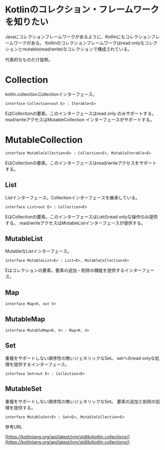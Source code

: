 # Kotlinのコレクション・フレームワークを知りたい


Javaにコレクションフレームワークがあるように、Kotlinにもコレクションフレームワークがある。
Kotlinのコレクションフレームワークはread onlyなコレクションとmutable(read/write)なコレクションで構成されている。

代表的なものだけ抜粋。

# Collection

kotlin.collection.Collectionインターフェース。

    interface Collection<out E> : Iterable<E>

EはCollectionの要素。このインターフェースはread only のみサポートする。 read/writeアクセスはMutableCollection インターフェースがサポートする。


# MutableCollection

    interface MutableCollection<E> : Collection<E>, MutableIterable<E>

EはCollectionの要素。このインターフェースはread/writeアクセスをサポートする。

## List

Listインターフェース。Collectionインターフェースを継承している。

    interface List<out E> : Collection<E>
    
EはCollectionの要素。このインターフェースはListのread onlyな操作のみ提供する。
read/writeアクセスはMutableListインターフェースが提供する。

## MutableList

MutableなListインターフェース。

    interface MutableList<E> : List<E>, MutableCollection<E>

Eはコレクションの要素。要素の追加・削除の機能を提供するインターフェース。


## Map

    interface Map<K, out V>

## MutableMap

    interface MutableMap<K, V> : Map<K, V>


## Set

重複をサポートしない順序性の無いジェネリックなSet。
setへのread onlyな処理を提供するインターフェース。

    interface Set<out E> : Collection<E>

## MutableSet

重複をサポートしない順序性の無いジェネリックなSet。
要素の追加と削除の処理を提供する。

    interface MutableSet<E> : Set<E>, MutableCollection<E>

参考URL

[https://kotlinlang.org/api/latest/jvm/stdlib/kotlin.collections/](https://kotlinlang.org/api/latest/jvm/stdlib/kotlin.collections/)

